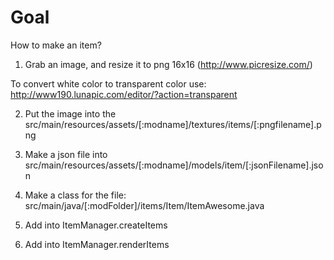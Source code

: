 # Goal

How to make an item?

1. Grab an image, and resize it to png 16x16
(http://www.picresize.com/)

To convert white color to transparent color use: http://www190.lunapic.com/editor/?action=transparent

2. Put the image into the
src/main/resources/assets/[:modname]/textures/items/[:pngfilename].png

3. Make a json file into
src/main/resources/assets/[:modname]/models/item/[:jsonFilename].json

4. Make a class for the file:
src/main/java/[:modFolder]/items/Item/ItemAwesome.java

5. Add into ItemManager.createItems

6. Add into ItemManager.renderItems

